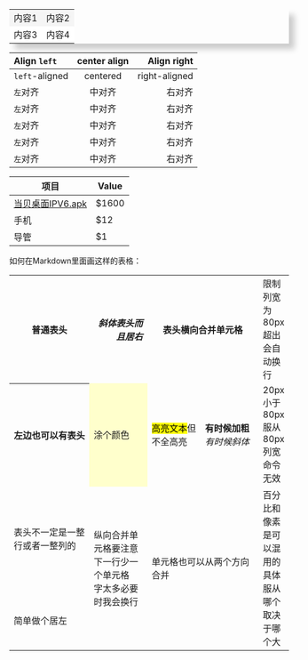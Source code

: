 
<table width="100%" border="0" cellspacing="0" cellpadding="10" style="box-shadow:10px 10px 10px #CCCCCC;">
  <tr bgcolor="#F5F5F5">
    <td>内容1</td>
    <td>内容2</td>
  </tr>
  <tr bgcolor="#FFFFFF">
    <td>内容3</td>
    <td>内容4</td>
  </tr>
</table>


| Align `left`   | center align |   Align right |
| :------------- | :----------: | ------------: |
| `left`-aligned |   centered   | right-aligned |
| `左`对齐       |    中对齐    |         右对齐 |
| `左`对齐       |    中对齐    |         右对齐 |
| `左`对齐       |    中对齐    |         右对齐 |
| `左`对齐       |    中对齐    |         右对齐 |
| `左`对齐       |    中对齐    |         右对齐 |


<b>项目</b>     | <b>Value</b>
-------- | -----
[当贝桌面IPV6.apk](/dbzmIPV6.apk)    | $1600
手机  | $12
导管  | $1

<table>
<capital>如何在Markdown里面画这样的表格：</capital>
<tr>
<th>普通表头</th>
<th align="right"><i>斜体表头而且居右</th>
<th colspan=2>表头横向合并单元格</th>
<td width="80px">限制列宽为80px超出会自动换行</td>
</tr>
<tr>
<th>左边也可以有表头</th>
<td bgcolor=#ffffcc>涂个颜色</td>
<td><mark>高亮文本</mark>但不全高亮</td>
<td><b>有时候加粗</b><i>有时候斜体</i></td>
<td width="20px">20px小于80px服从80px列宽命令无效</td>
</tr>
<tr>
<td>表头不一定是一整行或者一整列的</td>
<td rowspan=2>纵向合并单元格要注意<br>下一行少一个单元格<br>字太多必要时我会换行</td>
<td rowspan=2 colspan=2>单元格也可以从两个方向合并</td>
<td rowspan=2 width="10%">百分比和像素是可以混用的具体服从哪个取决于哪个大</td>
</tr>
<td align="left"> 简单做个居左 </td>
</tr>
</table>
